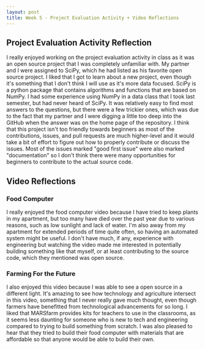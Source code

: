 ```yaml
---
layout: post
title: Week 5 - Project Evaluation Activity + Video Reflections
---
```

## Project Evaluation Activity Reflection
I really enjoyed working on the project evaluation activity in class as it was an open source project that I was completely unfamiliar with. My partner and I were assigned to SciPy, which he had listed as his favorite open source project. I liked that I got to learn about a new project, even though it's something that I don't think I will use as it's more data focused. SciPy is a python package that contains algorithms and functions that are based on NumPy. I had some experience using NumPy in a data class that I took last semester, but had never heard of SciPy. It was relatively easy to find most answers to the questions, but there were a few trickier ones, which was due to the fact that my partner and I were digging a little too deep into the GitHub when the answer was on the home page of the repository. I think that this project isn't too friendly towards beginners as most of the contributions, issues, and pull requests are much higher-level and it would take a bit of effort to figure out how to properly contribute or discuss the issues. Most of the issues marked "good first issue" were also marked "documentation" so I don't think there were many opportunities for beginners to contribute to the actual source code.
## Video Reflections
### Food Computer
I really enjoyed the food computer video because I have tried to keep plants in my apartment, but too many have died over the past year due to various reasons, such as low sunlight and lack of water. I'm also away from my apartment for extended periods of time quite often, so having an automated system might be useful. I don't have much, if any, experience with engineering but watching the video made me interested in potentially building something like that myself, or at least contributing to the source code, which they mentioned was open source.
### Farming For the Future
I also enjoyed this video because I was able to see a open source in a different light. It's amazing to see how technology and agriculture intersect in this video, something that I never really gave much thought, even though farmers have benefitted from technological advancements for so long. I liked that MARSfarm provides kits for teachers to use in the classrooms, as it seems less daunting for someone who is new to tech and engineering compared to trying to build something from scratch. I was also pleased to hear that they tried to build their food computer with materials that are affordable so that anyone would be able to build their own.